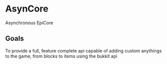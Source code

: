 # AsynCore
Asynchronous EpiCore

## Goals
To provide a full, feature complete api capable of adding custom anythings to the game, from blocks to items using the bukkit api
